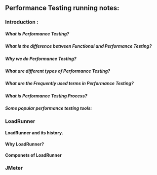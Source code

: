 ## Performance Testing running notes:

### Introduction : 
##### What is Performance Testing?

##### What is the difference between Functional and Performance Testing?

##### Why we do Performance Testing?

##### What are different types of Performance Testing?

##### What are the Frequently used terms in Performance Testing?

##### What is Performance Testing Process?

##### Some popular performance testing tools:

### LoadRunner 

#### LoadRunner and its history.

#### Why LoadRunner?

#### Componets of LoadRunner

### JMeter
